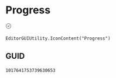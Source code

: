 # Progress
![](/img/Progress.png)

``` CSharp
EditorGUIUtility.IconContent("Progress")
```
## GUID
```
1017641753739630653
```
